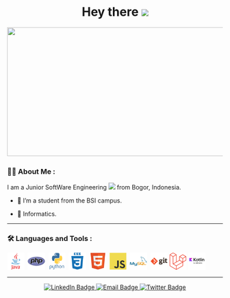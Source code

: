 




<h1 align="center">
  Hey there
  <img src="https://media.giphy.com/media/hvRJCLFzcasrR4ia7z/giphy.gif" width="30px"/>
</h1>

<div align="center">
  <img src="https://media.giphy.com/media/dWesBcTLavkZuG35MI/giphy.gif" width="600" height="300"/>
</div>

### :woman_technologist: About Me :

I am a Junior SoftWare Engineering <img src="https://media.giphy.com/media/WUlplcMpOCEmTGBtBW/giphy.gif" width="30"> from Bogor, Indonesia.
- :telescope: I’m  a student from the BSI campus.

- :seedling: Informatics.

<hr>

### :hammer_and_wrench: Languages and Tools :
<div>
  <img src="https://github.com/devicons/devicon/blob/master/icons/java/java-original-wordmark.svg" title="Java" alt="Java" width="40">&nbsp;
  <img src="https://github.com/devicons/devicon/blob/master/icons/php/php-original.svg" title="Java" alt="Java" width="40">&nbsp; 
  <img src="https://github.com/devicons/devicon/blob/master/icons/python/python-original-wordmark.svg" title="Java" alt="Java" width="40">&nbsp; 
  <img src="https://github.com/devicons/devicon/blob/master/icons/css3/css3-plain-wordmark.svg"  title="CSS3" alt="CSS" width="40" height="40"/>&nbsp;
  <img src="https://github.com/devicons/devicon/blob/master/icons/html5/html5-original.svg" title="HTML5" alt="HTML" width="40" height="40"/>&nbsp;
  <img src="https://github.com/devicons/devicon/blob/master/icons/javascript/javascript-original.svg" title="JavaScript" alt="JavaScript" width="40" height="40"/>&nbsp;
  <img src="https://github.com/devicons/devicon/blob/master/icons/mysql/mysql-original-wordmark.svg" title="MySQL"  alt="MySQL" width="40" height="40"/>&nbsp;
  <img src="https://github.com/devicons/devicon/blob/master/icons/git/git-original-wordmark.svg" title="Git" **alt="Git" width="40" height="40"/>
  <img src="https://github.com/devicons/devicon/blob/master/icons/laravel/laravel-original.svg" title="Git" **alt="Git" width="40" height="40"/>
  <img src="https://github.com/devicons/devicon/blob/master/icons/kotlin/kotlin-original-wordmark.svg" title="Git" **alt="Git" width="40" height="40"/>
</div>

<hr>
<div id="badges" align="center">
  <a href="https://www.instagram.com/dzikraa_24">
    <img src="https://img.shields.io/badge/Instagram-magenta?style=for-the-badge&logo=linkedin&logoColor=white" alt="LinkedIn Badge"/>
  </a>
  <a href="mailto:m.daffa342@gmail.com">
    <img src="https://img.shields.io/badge/Email-red?style=for-the-badge&logo=youtube&logoColor=white" alt="Email Badge"/>
  </a>
  <a href="your-twitter-URL">
    <img src="https://img.shields.io/badge/LinkedIn-blue?style=for-the-badge&logo=twitter&logoColor=white" alt="Twitter Badge"/>
  </a>
</div>
<!--
**ItzmeLYNLEN/ItzmeLYNLEN** is a ✨ _special_ ✨ repository because its `README.md` (this file) appears on your GitHub profile.

Here are some ideas to get you started:

- 🔭 I’m currently working on ...
- 🌱 I’m currently learning ...
- 👯 I’m looking to collaborate on ...
- 🤔 I’m looking for help with ...
- 💬 Ask me about ...
- 📫 How to reach me: ...
- 😄 Pronouns: ...
- ⚡ Fun fact: ...
-->
